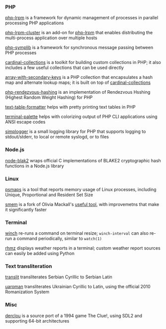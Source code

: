 ### PHP

[php-lrpm](https://github.com/vrza/php-lrpm) is a framework for dynamic management of processes in parallel processing PHP applications

[php-lrpm-cluster](https://github.com/vrza/php-lrpm-cluster) is an add-on for [php-lrpm](https://github.com/vrza/php-lrpm) that enables distributing the multi-process application over multiple hosts

[php-symplib](https://github.com/vrza/php-symplib) is a framework for synchronous message passing between PHP processes

[cardinal-collections](https://github.com/vrza/cardinal-collections) is a toolkit for building custom collections in PHP; it also includes a few useful collections that can be used directly

[array-with-secondary-keys](https://github.com/vrza/array-with-secondary-keys)  is a PHP collection that encapsulates a hash map and alternate lookup maps; it is built on top of [cardinal-collections](https://github.com/vrza/cardinal-collections)

[php-rendezvous-hashing](https://github.com/vrza/php-rendezvous-hashing) is an implementation of Rendezvous Hsshing (Highest Random Weight Hashing) for PHP

[text-table-formatter](https://github.com/vrza/text-table-formatter) helps with pretty printing text tables in PHP

[terminal-palette](https://github.com/vrza/terminal-palette) helps with colorizing output of PHP CLI applications using ANSI escape codes

[simplogger](https://github.com/vrza/simplogger) is a small logging library for PHP that supports logging to stdout/stderr, to local or remote syslogd, or to files


### Node.js

[node-blak2](https://github.com/vrza/node-blake2) wraps official C implementations of BLAKE2 cryptographic hash functions in a Node.js library


### Linux

[psmaps](https://github.com/vrza/psmaps) is a tool that reports memory usage of Linux processes, including Unique, Proportional and Resident Set Size

[smem](https://github.com/vrza/smem) is a fork of Olivia Mackall's [useful tool](https://www.selenic.com/smem/), with improvemetns that make it significantly faster


### Terminal

[winch](https://github.com/vrza/winch) re-runs a command on terminal resize; `winch-interval` can also re-run a command periodically, similar to `watch(1)`

[rhmz](https://github.com/vrza/rhmz) displays weather reports in a terminal; custom weather report sources can easily be added using Python


### Text transliteration

[translit](https://github.com/vrza/translit) transliterates Serbian Cyrillic to Serbian Latin

[uaroman](https://github.com/vrza/uaroman) transliterates Ukrainian Cyrillic to Latin, using the official 2010 Romanization System


### Misc

[derclou](https://github.com/vrza/derclou) is a source port of a 1994 game The Clue!, using SDL2 and supporting 64-bit architectures
